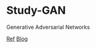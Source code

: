 # Study-GAN
Generative Adversarial Networks

[Ref](https://github.com/makeyourownneuralnetwork/gan)
[Blog](https://zerohertz.github.io/categories/boaz/gan/)